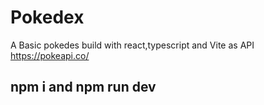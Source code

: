 # Pokedex

A Basic pokedes build with react,typescript and Vite as API https://pokeapi.co/

## npm i and npm run dev
